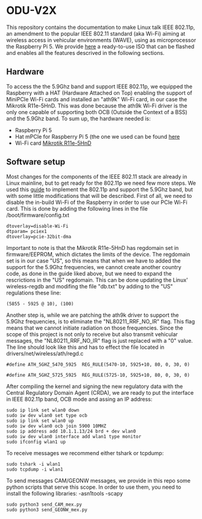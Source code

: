 # ODU-V2X
This repository contains the documentation to make Linux talk IEEE 802.11p, an amendment to the popular IEEE 802.11 standard (aka Wi-Fi) aiming at wireless access in vehicular environments (WAVE), using as microprocessor the Raspberry Pi 5. We provide [here](https://drive.google.com/file/d/18nidumndKURn4lcGJB4QnWLtRST3PxBK/view?usp=sharing) a ready-to-use ISO that can be flashed and enables all the features descrived in the following sections.
## Hardware
To access the the 5.9Ghz band and support IEEE 802.11p, we equipped the Raspberry with a HAT (Hardware Attached on Top) enabling the support of MiniPCIe Wi-Fi cards and installed an "ath9k" Wi-Fi card, in our case the Mikrotik R11e-5HnD. This was done because the ath9k Wi-Fi driver is the only one capable of supporting both OCB (Outside the Context of a BSS) and the 5.9Ghz band. To sum up, the hardware needed is:
- Raspberry Pi 5
- Hat mPCIe for Raspberry Pi 5 (the one we used can be found [here](https://pineboards.io/products/hat-mpcie-for-raspberry-pi-5?_pos=2&_sid=b284f9774&_ss=r)
- Wi-Fi card [Mikrotik R11e-5HnD](https://mikrotik.com/product/R11e-5HnD)

## Software setup
Most changes for the components of the IEEE 802.11 stack are already in Linux mainline, but to get ready for the 802.11p we need few more steps. We used this [guide](https://gitlab.com/hpi-potsdam/osm/g5-on-linux/11p-on-linux) to implement the 802.11p and support the 5.9Ghz band, but with some little modifications that will be described.
First of all, we need to disable the in-build Wi-Fi of the Raspberry in order to use our PCIe Wi-Fi card. This is done by adding the following lines in the file /boot/firmware/config.txt
```
dtoverlay=disable-Wi-Fi
dtparam= pciex1
dtoverlay=pcie-32bit-dma
```
Important to note is that the Mikrotik R11e-5HnD has regdomain set in firmware/EEPROM, which dictates the limits of the device. The regdomain set is in our case "US", so this means that when we have to added the support for the 5.9Ghz frequencies, we cannot create another country code, as done in the guide liked above, but we need to expand the rescrictions in the "US" regdomain. This can be done updating the Linux' wireless-regdb  and modifing the file "db.txt" by adding to the "US" regulations these line:

```
(5855 - 5925 @ 10), (100)
```

Another step is, while we are patching the ath9k driver to support the 5.9Ghz frequencies, is to eliminate the "NL80211_RRF_NO_IR" flag. This flag means that we cannot initiate radiation on those frequencies. Since the scope of this project is not only to receive but also transmit vehicular messages, the "NL80211_RRF_NO_IR" flag is just replaced with a "0" value. The line should look like this and has to effect the file located in drivers/net/wireless/ath/regd.c


```
#define ATH_5GHZ_5470_5925	REG_RULE(5470-10, 5925+10, 80, 0, 30, 0)

#define ATH_5GHZ_5725_5925	REG_RULE(5725-10, 5925+10, 80, 0, 30, 0)
```
After compiling the kernel and signing the new regulatory data with the Central Regulatory Domain Agent (CRDA), we are ready to put the interface in IEEE 802.11p band, OCB mode and assing an IP address:

```
sudo ip link set wlan0 down
sudo iw dev wlan0 set type ocb
sudo ip link set wlan0 up
sudo iw dev wlan0 ocb join 5900 10MHZ
sudo ip address add 10.1.1.13/24 brd + dev wlan0
sudo iw dev wlan0 interface add wlan1 type monitor
sudo ifconfig wlan1 up
```
To receive messages we recommend either tshark or tcpdump:

```
sudo tshark -i wlan1
sudo tcpdump -i wlan1
```
To send messages CAM/GEONW messages, we provide in this repo some python scripts that serve this scope. In order to use them, you need to install the following libraries:
-asn1tools
-scapy

```
sudo python3 send_CAM_mex.py
sudo python3 send_GEONW_mex.py
```

